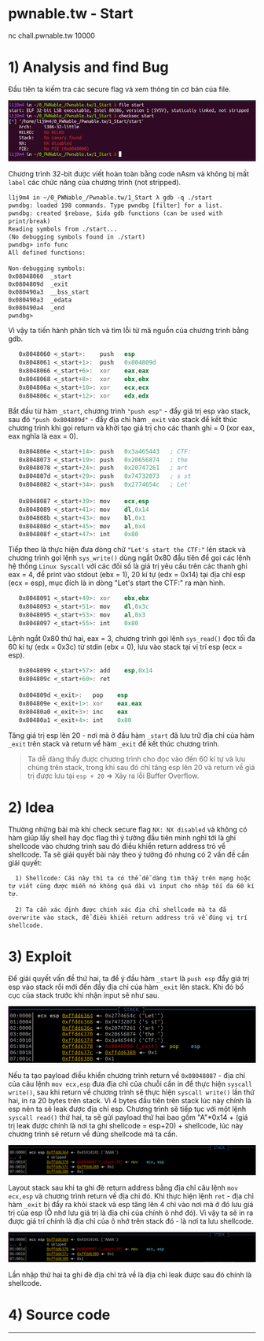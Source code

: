 # pwnable.tw - Start

nc chall.pwnable.tw 10000

# 1) Analysis and find Bug

Đầu tiên ta kiếm tra các secure flag và xem thông tin cơ bản của file.

![checksec.png](images/checksec.png)

Chương trình 32-bit được viết hoàn toàn bằng code nAsm và không bị mất `label` các chức năng của chương trình (not stripped).

```
l1j9m4 in ~/0_PWNable_/Pwnable.tw/1_Start λ gdb -q ./start  
pwndbg: loaded 198 commands. Type pwndbg [filter] for a list.
pwndbg: created $rebase, $ida gdb functions (can be used with print/break)
Reading symbols from ./start...
(No debugging symbols found in ./start)
pwndbg> info func
All defined functions:

Non-debugging symbols:
0x08048060  _start
0x0804809d  _exit
0x080490a3  __bss_start
0x080490a3  _edata
0x080490a4  _end
pwndbg> 
```

Vì vậy ta tiến hành phân tích và tìm lỗi từ mã nguồn của chương trình bằng gdb.

```asm
   0x8048060 <_start>:    push   esp
   0x8048061 <_start+1>:  push   0x804809d
   0x8048066 <_start+6>:  xor    eax,eax
   0x8048068 <_start+8>:  xor    ebx,ebx
   0x804806a <_start+10>: xor    ecx,ecx
   0x804806c <_start+12>: xor    edx,edx
```

Bắt đầu từ hàm `_start`, chương trình `"push esp"` - đẩy giá trị esp vào stack, sau đó `"push 0x804809d"` - đẩy địa chỉ hàm `_exit` vào stack để kết thúc chương trình khi gọi return và khởi tạo giá trị cho các thanh ghi = 0 (xor eax, eax nghĩa là eax = 0).

```asm
   0x804806e <_start+14>: push   0x3a465443   ; CTF:
   0x8048073 <_start+19>: push   0x20656874   ; the
   0x8048078 <_start+24>: push   0x20747261   ; art 
   0x804807d <_start+29>: push   0x74732073   ; s st
   0x8048082 <_start+34>: push   0x2774654c   ; Let'
   
   0x8048087 <_start+39>: mov    ecx,esp
   0x8048089 <_start+41>: mov    dl,0x14
   0x804808b <_start+43>: mov    bl,0x1
   0x804808d <_start+45>: mov    al,0x4
   0x804808f <_start+47>: int    0x80
```

Tiếp theo là thực hiện đưa dòng chữ `"Let's start the CTF:"` lên stack và chương trình gọi lệnh `sys_write()` dùng ngắt 0x80 đầu tiên để gọi các lệnh hệ thống `Linux Syscall` với các đối số là giá trị yêu cầu trên các thanh ghi eax = 4, để print vào stdout (ebx = 1), 20 kí tự (edx = 0x14) tại địa chỉ esp (ecx = esp), mục đích là in dòng "Let's start the CTF:" ra màn hình.

```asm
   0x8048091 <_start+49>: xor    ebx,ebx
   0x8048093 <_start+51>: mov    dl,0x3c
   0x8048095 <_start+53>: mov    al,0x3
   0x8048097 <_start+55>: int    0x80
```

Lệnh ngắt 0x80 thứ hai, eax = 3, chương trình gọi lệnh `sys_read()` đọc tối đa 60 kí tự (edx = 0x3c) từ stdin (ebx = 0), lưu vào stack tại vị trí esp (ecx = esp).

```asm
   0x8048099 <_start+57>: add    esp,0x14
   0x804809c <_start+60>: ret    
   
   0x804809d <_exit>:   pop    esp
   0x804809e <_exit+1>: xor    eax,eax
   0x80480a0 <_exit+3>: inc    eax
   0x80480a1 <_exit+4>: int    0x80
```

Tăng giá trị esp lên 20 - nơi mà ở đầu hàm `_start` đã lưu trữ địa chỉ của hàm `_exit` trên stack và return vể hàm `_exit` để kết thúc chương trình.

>Ta dễ dàng thấy được chương trình cho đọc vào đến 60 kí tự và lưu chúng trên stack, trong khi sau đó chỉ tăng esp lên 20 và return về giá trị được lưu tại `esp + 20` => Xảy ra lỗi Buffer Overflow. 

# 2) Idea

Thường những bài mà khi check secure flag `NX: NX disabled` và không có hàm giúp lấy shell hay đọc flag thì ý tưởng đầu tiên mình nghĩ tới là ghi shellcode vào chương trình sau đó điều khiển return address trỏ về shellcode. Ta sẽ giải quyết bài này theo ý tưởng đó nhưng có 2 vấn đề cần giải quyết:

      1) Shellcode: Cái này thì ta có thể dễ dàng tìm thấy trên mạng hoặc tự viết cũng được miễn nó không quá dài vì input cho nhập tối đa 60 kí tự.
      
      2) Ta cần xác định được chính xác địa chỉ shellcode mà ta đã overwrite vào stack, để điều khiển return address trỏ về đúng vị trí shellcode.

# 3) Exploit

Để giải quyết vấn đề thứ hai, ta để ý đầu hàm `_start` là `push esp` đẩy giá trị esp vào stack rồi mới đến đẩy địa chỉ của hàm `_exit` lên stack. Khi đó bố cục của stack trước khi nhận input sẽ như sau. 

![layoutStack1.png](images/layoutStack1.png)

Nếu ta tạo payload điều khiển chương trình return về `0x08048087` - địa chỉ của câu lệnh `mov ecx,esp` đưa địa chỉ của chuỗi cần in để thực hiện `syscall write()`, sau khi return về chương trình sẽ thực hiện `syscall write()` lần thứ hai, in ra 20 bytes trên stack. Vì 4 bytes đầu tiên trên stack lúc này chính là esp nên ta sẽ leak được địa chỉ esp. Chương trình sẽ tiếp tục với một lệnh `syscall read()` thứ hai, ta sẽ gửi payload thứ hai bao gồm "A"*0x14 + (giá trị leak được chính là nơi ta ghi shellcode = esp+20) + shellcode, lúc này chương trình sẽ return về đúng shellcode mà ta cần.

![layoutStack2.png](images/layoutStack2.png)

Layout stack sau khi ta ghi đè return address bằng địa chỉ câu lệnh `mov ecx,esp` và chương trình return về địa chỉ đó. Khi thực hiện lệnh `ret` - địa chỉ hàm `_exit` bị đẩy ra khỏi stack và esp tăng lên 4 chỉ vào nơi mà ở đó lưu giá trị của esp (Ô nhớ lưu giá trị là địa chỉ của chính ô nhớ đó). Vì vậy ta sẽ in ra được giá trí chính là địa chỉ của ô nhớ trên stack đó - là nơi ta lưu shellcode.

![layoutStack2.png](images/layoutStack2.png)

Lần nhập thứ hai ta ghi đè địa chỉ trả về là địa chỉ leak được sau đó chính là shellcode. 

# 4) Source code

------------------------------------------------------
